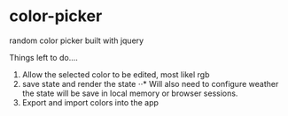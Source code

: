 # color-picker

random color picker built with jquery

Things left to do....

1. Allow the selected color to be edited, most likel rgb
2. save state and render the state
⋅⋅* Will also need to configure weather the state will be save in local memory or browser sessions. 
1. Export and import colors into the app

